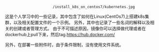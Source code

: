                           /install_k8s_on_centos7/kubernetes.jpg
这是个人学习中的一些记录，其中包含了如何在Linux(CentOs7)上搭建k8s集群，以及相关配置文件的一个示例。
另外，其中也记录了一些名词的解释以及相关的创建或者管理方式。
由于不可描述原因，镜像你可以选择做代理或者在dockerhub上pull下来，然后tag.https://hub.docker.com/

另外，在部署一些附件时，由于条件限制，没有使用文件系统。
